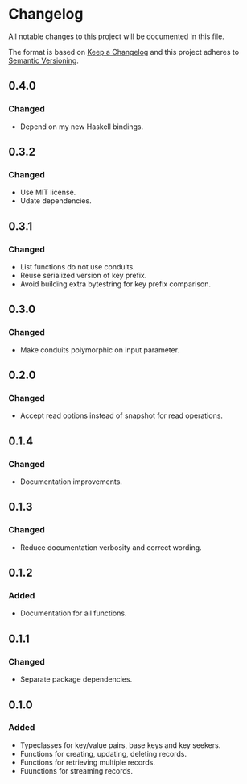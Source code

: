# Changelog
All notable changes to this project will be documented in this file.

The format is based on [Keep a Changelog](http://keepachangelog.com/en/1.0.0/)
and this project adheres to [Semantic Versioning](http://semver.org/spec/v2.0.0.html).

## 0.4.0
### Changed
- Depend on my new Haskell bindings.

## 0.3.2
### Changed
- Use MIT license.
- Udate dependencies.

## 0.3.1
### Changed
- List functions do not use conduits.
- Reuse serialized version of key prefix.
- Avoid building extra bytestring for key prefix comparison.

## 0.3.0
### Changed
- Make conduits polymorphic on input parameter.

## 0.2.0
### Changed
- Accept read options instead of snapshot for read operations.

## 0.1.4
### Changed
- Documentation improvements.

## 0.1.3
### Changed
- Reduce documentation verbosity and correct wording.

## 0.1.2
### Added
- Documentation for all functions.

## 0.1.1
### Changed
- Separate package dependencies.

## 0.1.0
### Added
- Typeclasses for key/value pairs, base keys and key seekers.
- Functions for creating, updating, deleting records.
- Functions for retrieving multiple records.
- Fuunctions for streaming records.
